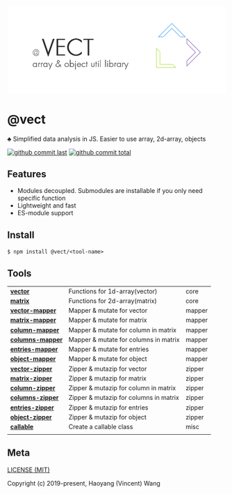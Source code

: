 <div style="text-align:center">
	<img src="media/logo.default.png" />
</div>

# @vect
:clubs: Simplified data analysis in JS. Easier to use array, 2d-array, objects

[![github commit last][badge-github-last-commit]][url-github]
[![github commit total][badge-github-commit-count]][url-github]

[//]: <> (Shields)
[badge-github-last-commit]: https://flat.badgen.net/github/last-commit/hoyeungw/vect
[badge-github-commit-count]: https://flat.badgen.net/github/commits/hoyeungw/vect
[url-github]: https://github.com/hoyeungw/vect

## Features

- Modules decoupled. Submodules are installable if you only need specific function
- Lightweight and fast
- ES-module support

## Install

```console
$ npm install @vect/<tool-name>
```

## Tools

|                                                  |                                         |         |
| ------------------------------------------------ | --------------------------------------- | ------- |
| [**vector**](pkg-core/vector)                    | Functions for 1d-array(vector)          | core    |
| [**matrix**](pkg-core/matrix)                    | Functions for 2d-array(matrix)          | core    |
| [**vector-mapper**](pkg-mapper/vector-mapper)    | Mapper & mutate for vector              | mapper  |
| [**matrix-mapper**](pkg-mapper/matrix-mapper)    | Mapper & mutate for matrix              | mapper  |
| [**column-mapper**](pkg-mapper/column-mapper)    | Mapper & mutate for column in matrix    | mapper  |
| [**columns-mapper**](pkg-mapper/columns-mapper)  | Mapper & mutate for columns in matrix   | mapper  |
| [**entries-mapper**](pkg-mapper/entries-mapper)  | Mapper & mutate for entries             | mapper  |
| [**object-mapper**](pkg-mapper/object-mapper)    | Mapper & mutate for object              | mapper  |
| [**vector-zipper**](pkg-zipper/vector-zipper)    | Zipper & mutazip for vector             | zipper  |
| [**matrix-zipper**](pkg-zipper/matrix-zipper)    | Zipper & mutazip for matrix             | zipper  |
| [**column-zipper**](pkg-zipper/column-zipper)    | Zipper & mutazip for column in matrix   | zipper  |
| [**columns-zipper**](pkg-zipper/columns-zipper)  | Zipper & mutazip for columns in matrix  | zipper  |
| [**entries-zipper**](pkg-zipper/entries-zipper)  | Zipper & mutazip for entries            | zipper  |
| [**object-zipper**](pkg-zipper/object-zipper)    | Zipper & mutazip for object             | zipper  |
| [**callable**](pkg-util/callable)                | Create a callable class                 | misc    |
|                                                  |                                         |         |

## Meta
[LICENSE (MIT)](LICENSE)

Copyright (c) 2019-present, Haoyang (Vincent) Wang

[//]: <> (Shields)
[npm-image]: https://img.shields.io/npm/v/vect.svg?style=flat-square
[quality-image]: http://npm.packagequality.com/shield/vect.svg?style=flat-square
[download-image]: https://img.shields.io/npm/dm/vect.svg?style=flat-square
[total-download-image]:https://img.shields.io/npm/dt/vect.svg?style=flat-square
[license-image]: https://img.shields.io/npm/l/vect.svg?style=flat-square
[commit-image]: https://img.shields.io/github/commit-activity/y/hoyeungw/vect?style=flat-square

[//]: <> (Link)
[npm-url]: https://npmjs.org/package/vect
[quality-url]: http://packagequality.com/#?package=vect
[github-url]: https://github.com/hoyeungw/vect
